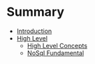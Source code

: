 # Summary

* [Introduction](README.md)
* [High Level](high_level.md)
   * [High Level Concepts](high_level_concepts.md)
   * [NoSql Fundamental](nosql_fundamental.md)

